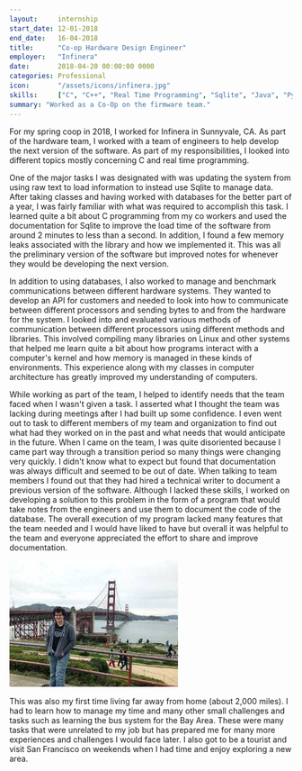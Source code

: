 ```yaml
---
layout:     internship
start_date: 12-01-2018
end_date:   16-04-2018
title:      "Co-op Hardware Design Engineer"
employer:   "Infinera"
date:       2018-04-20 00:00:00 0000
categories: Professional
icon:       "/assets/icons/infinera.jpg"
skills:     ["C", "C++", "Real Time Programming", "Sqlite", "Java", "Python", "Hardware", "Linux"]
summary: "Worked as a Co-Op on the firmware team."
---
```


For my spring coop in 2018, I worked for Infinera in Sunnyvale, CA. As part of the hardware team, I worked with a team of engineers to help develop the next version of the software. As part of my responsibilities, I looked into different topics mostly concerning C and real time programming.

One of the major tasks I was designated with was updating the system from using raw text to load information to instead use Sqlite to manage data. After taking classes and having worked with databases for the better part of a year, I was fairly familiar with what was required to accomplish this task. I learned quite a bit about C programming from my co workers and used the documentation for Sqlite to improve the load time of the software from around 2  minutes to less than a second. In addition, I found a few memory leaks associated with the library and how we implemented it. This was all the preliminary version of the software but improved notes for whenever they would be developing the next version. 

In addition to using databases, I also worked to manage and benchmark communications between different hardware systems. They wanted to develop an API for customers and needed to look into how to communicate between different processors and sending bytes to and from the hardware for the system. I looked into and evaluated various methods of communication between different processors using different methods and libraries. This involved compiling many libraries on Linux and other systems that helped me learn quite a bit about how programs interact with a computer's kernel and how memory is managed in these kinds of environments. This experience along with my classes in computer architecture has greatly improved my understanding of computers.

While working as part of the team, I helped to identify needs that the team faced when I wasn't given a task. I asserted what I thought the team was lacking during meetings after I had built up some confidence. I even went out to task to different members of my team and organization to find out what had they worked on in the past and what needs that would anticipate in the future. When I came on the team, I was quite disoriented because I came part way through a transition period so many things were changing very quickly. I didn't know what to expect but found that documentation was always difficult and seemed to be out of date. When talking to team members I found out that they had hired a technical writer to document a previous version of the software. Although I lacked these skills, I worked on developing a solution to this problem in the form of a program that would take notes from the engineers and use them to document the code of the database. The overall execution of my program lacked many features that the team needed and I would have liked to have but overall it was helpful to the team and everyone appreciated the effort to share and improve documentation. 

![Me at Golden Gate Bridge](/assets/projects/secondyear-in-review/secondyear-3.jpg)

This was also my first time living far away from home (about 2,000 miles). I had to learn how to manage my time and many other small challenges and tasks such as learning the bus system for the Bay Area. These were many tasks that were unrelated to my job but has prepared me for many more experiences and challenges I would face later. I also got to be a tourist and visit San Francisco on weekends when I had time and enjoy exploring a new area. 
